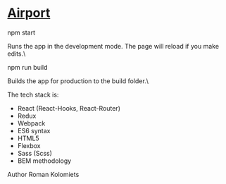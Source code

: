 # [Airport](https://laughing-yonath-f42347.netlify.app)

npm start

Runs the app in the development mode. The page will reload if you make edits.\

npm run build

Builds the app for production to the build folder.\

The tech stack is:

- React (React-Hooks, React-Router)
- Redux 
- Webpack
- ES6 syntax
- HTML5
- Flexbox
- Sass (Scss)
- BEM methodology

Author Roman Kolomiets
